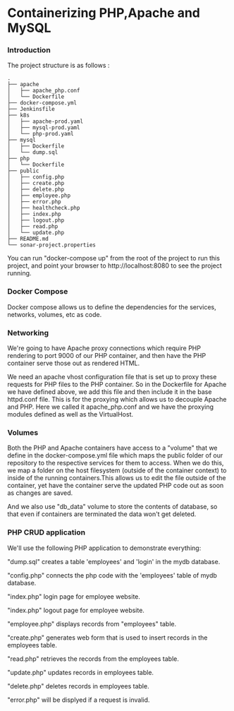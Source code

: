 Containerizing PHP,Apache and MySQL
===================================

### Introduction
The project structure is as follows :

```
.
├── apache
│   ├── apache_php.conf
│   └── Dockerfile
├── docker-compose.yml
├── Jenkinsfile
├── k8s
│   ├── apache-prod.yaml
│   ├── mysql-prod.yaml
│   └── php-prod.yaml
├── mysql
│   ├── Dockerfile
│   └── dump.sql
├── php
│   └── Dockerfile
├── public
│   ├── config.php
│   ├── create.php
│   ├── delete.php
│   ├── employee.php
│   ├── error.php
│   ├── healthcheck.php
│   ├── index.php
│   ├── logout.php
│   ├── read.php
│   └── update.php
├── README.md
└── sonar-project.properties

```

You can run "docker-compose up" from the root of the project to run this project, and point your browser to http://localhost:8080 to see the project running.

### Docker Compose

Docker compose allows us to define the dependencies for the services, networks, volumes, etc as code.


### Networking

We're going to have Apache proxy connections which require PHP rendering to port 9000 of our PHP container, and then have the PHP container serve those out as rendered HTML.

We need an apache vhost configuration file that is set up to proxy these requests for PHP files to the PHP container. So in the Dockerfile for Apache we have defined above, we add this file and then include it in the base httpd.conf file. This is for the proxying which allows us to decouple Apache and PHP. Here we called it apache_php.conf and we have the proxying modules defined as well as the VirtualHost.

### Volumes

Both the PHP and Apache containers have access to a "volume" that we define in the docker-compose.yml file which maps the public folder of our repository to the respective services for them to access. When we do this, we map a folder on the host filesystem (outside of the container context) to inside of the running containers.This allows us to edit the file outside of the container, yet have the container serve the updated PHP code out as soon as changes are saved.

And we also use "db_data" volume to store the contents of database, so that even if containers are terminated the data won't get deleted.

### PHP CRUD application

We'll use the following PHP application to demonstrate everything:

"dump.sql" creates a table 'employees' and 'login' in the mydb database. 

"config.php" connects the php code with the 'employees' table of mydb database.

"index.php" login page for employee website.

"index.php" logout page for employee website.

"employee.php" displays records from "employees" table.

"create.php" generates web form that is used to insert records in the employees table.

"read.php" retrieves the records from the employees table.

"update.php" updates records in employees table.

"delete.php" deletes records in employees table.

"error.php" will be displyed if a request is invalid.

